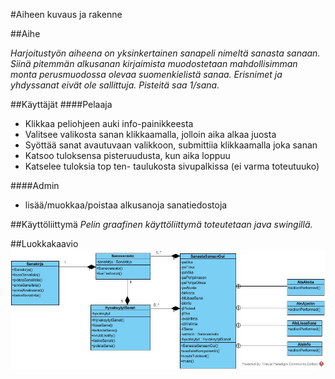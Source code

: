 #Aiheen kuvaus ja rakenne


##Aihe

*Harjoitustyön aiheena on yksinkertainen sanapeli nimeltä sanasta sanaan. Siinä pitemmän alkusanan kirjaimista muodostetaan mahdollisimman monta perusmuodossa olevaa suomenkielistä sanaa. Erisnimet ja yhdyssanat eivät ole sallittuja. Pisteitä saa 1/sana.*

##Käyttäjät
####Pelaaja
- Klikkaa peliohjeen auki info-painikkeesta
- Valitsee valikosta sanan klikkaamalla, jolloin aika alkaa juosta
- Syöttää sanat avautuvaan valikkoon, submittiia klikkaamalla joka sanan
- Katsoo tuloksensa pisteruudusta, kun aika loppuu
- Katselee tuloksia top ten- taulukosta sivupalkissa (ei varma toteutuuko)

####Admin
- lisää/muokkaa/poistaa alkusanoja sanatiedostoja

##Käyttöliittymä
*Pelin graafinen käyttöliittymä toteutetaan java swingillä.*

##Luokkakaavio
![Alt text](SanastaSanaanLuokkakaavio.jpg)

